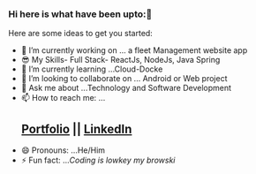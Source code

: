 ### Hi here is what have been upto:👋


Here are some ideas to get you started:

- 🔭 I’m currently working on ... a fleet Management website app
- 😎 My Skills- Full Stack- ReactJs, NodeJs, Java Spring
- 🌱 I’m currently learning ...Cloud-Docke 
- 👯 I’m looking to collaborate on ... Android or Web project
- 💬 Ask me about ...Technology and Software Development
- 📫 How to reach me: ...<h2><a target="_blank" href="https://65608c8a58dbf30e78d57bd1--taupe-truffle-fb0f55.netlify.app/">Portfolio</a> || <a target="_blank" href="https://www.linkedin.com/in/alex-gitari-766053228">LinkedIn</a></h2>
- 😄 Pronouns: ...He/Him
- ⚡ Fun fact: ...<i>Coding is lowkey my browski</i>

